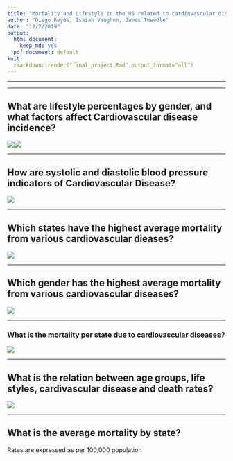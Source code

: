 ```yaml
---
title: "Mortality and Lifestyle in the US related to cardiovascular diseases"
author: "Diego Reyes, Isaiah Vaughnn, James Tweedle"
date: "12/2/2019"
output: 
  html_document:
    keep_md: yes
  pdf_document: default
knit:
  rmarkdown::render("final_project.Rmd",output_format="all")
---
```


----












----

## What are lifestyle percentages by gender, and what factors affect Cardiovascular disease incidence?

![](final_project_files/figure-html/lifestyleGraph-1.png)<!-- -->![](final_project_files/figure-html/lifestyleGraph-2.png)<!-- -->


----

## How are systolic and diastolic blood pressure indicators of Cardiovascular Disease?

![](final_project_files/figure-html/bloodpressureGraph-1.png)<!-- -->

----

## Which states have the highest average mortality from various cardiovascular dieases?





![](final_project_files/figure-html/StateMortality-1.png)<!-- -->

---

## Which gender has the highest average mortality from various cardiovascular diseases?

![](final_project_files/figure-html/GenderMortality-1.png)<!-- -->


---





### What is the mortality per state due to cardiovascular diseases?

![](final_project_files/figure-html/mapUSAvgDeathRate-1.png)<!-- -->


----

## What is the relation between age groups, life styles, cardivascular disease and death rates?
![](final_project_files/figure-html/lifestyleJoinDeathRate-1.png)<!-- -->



----

## What is the average mortality by state?
Rates are expressed as per 100,000 population
<!--html_preserve--><div id="htmlwidget-b6ce9d2cd253fe9b13f4" style="width:672px;height:480px;" class="leaflet html-widget"></div>
<script type="application/json" data-for="htmlwidget-b6ce9d2cd253fe9b13f4">{"x":{"options":{"crs":{"crsClass":"L.CRS.EPSG3857","code":null,"proj4def":null,"projectedBounds":null,"options":{}},"zoomSnap":1},"calls":[{"method":"addTiles","args":["//{s}.tile.openstreetmap.org/{z}/{x}/{y}.png",null,null,{"minZoom":0,"maxZoom":18,"tileSize":256,"subdomains":"abc","errorTileUrl":"","tms":false,"noWrap":false,"zoomOffset":0,"zoomReverse":false,"opacity":1,"zIndex":1,"detectRetina":false,"attribution":"&copy; <a href=\"http://openstreetmap.org\">OpenStreetMap<\/a> contributors, <a href=\"http://creativecommons.org/licenses/by-sa/2.0/\">CC-BY-SA<\/a>"}]},{"method":"addMarkers","args":[[21.3048504350004,64.8450799570005,37.6386401230005,47.5222786290005,44.5674494240005,39.4932403900005,43.6826300050005,34.8659702800005,39.3607001710005,47.0665289720005,43.2355413430005,34.5208809520005,38.8438407570005,44.3531300530005,47.4753197790005,31.8272404070005,41.6410409880005,38.3477403000005,35.4720313560005,46.3556487360005,42.4694009130005,38.6357907760005,31.3126606440005,34.7486501240004,44.3931911740005,32.7455100990005,40.4850102830005,32.8405711220005,39.7669104520004,35.6809405800005,37.6459702710005,44.6613195430005,32.8396810930005,40.0602101410005,28.9320403770005,33.9988213030005,38.6655102020005,35.4662209750005,37.5426806740005,40.7937301520005,38.8903713850005,39.2905809640005,39.0088306670005,42.8270010320005,40.1305700480005,41.5626610200005,43.6253812390005,42.2768704700005,41.7082801930005,43.6559501130005,45.2542288940005],[-157.857749403,-147.722059036,-120.999999538,-120.47001079,-120.155031326,-117.071840564,-114.363730042,-111.763811277,-111.587130635,-109.424420645,-108.109830353,-106.240580985,-106.133610921,-100.373530637,-100.118421049,-99.4267702059997,-99.3657206229997,-98.2007812269997,-97.5210702139997,-94.7942005029997,-93.8164905559997,-92.5663000529997,-92.4456800709997,-92.2744907429997,-89.8163707419997,-89.5380308249997,-88.9977101779997,-86.6318607619997,-86.1499601939997,-85.7744909139997,-84.7749710479997,-84.7143902699997,-83.6275803459997,-82.4042600559997,-81.9289605389997,-81.0453712069997,-80.7126401349997,-79.1592504629996,-78.4578904629997,-77.8607002939996,-77.0319611269996,-76.6092601109996,-75.5777411679996,-75.5439704269996,-74.2736912879997,-72.6498409519996,-72.5176407909996,-72.0826906749996,-71.5224703139996,-71.5003609199997,-68.9850313359996],null,null,null,{"interactive":true,"draggable":false,"keyboard":true,"title":"","alt":"","zIndexOffset":0,"opacity":1,"riseOnHover":false,"riseOffset":250},["<b>Average mortality rate in: HI<\/b><br />Coronary Heart Disease:  120.73<br/ >Heart Attack: 38.46<br/ >Heart Disease: 221.2<br/ >Heart Failure: 16.36<br/ >Stroke: 39.56","<b>Average mortality rate in: AK<\/b><br />Coronary Heart Disease:  101.48<br/ >Heart Attack: 23.54<br/ >Heart Disease: 174.45<br/ >Heart Failure: 15.32<br/ >Stroke: 30.14","<b>Average mortality rate in: CA<\/b><br />Coronary Heart Disease:  164.84<br/ >Heart Attack: 48.02<br/ >Heart Disease: 233.31<br/ >Heart Failure: 16.23<br/ >Stroke: 34","<b>Average mortality rate in: WA<\/b><br />Coronary Heart Disease:  129.15<br/ >Heart Attack: 41.4<br/ >Heart Disease: 189.76<br/ >Heart Failure: 9.84<br/ >Stroke: 34.27","<b>Average mortality rate in: OR<\/b><br />Coronary Heart Disease:  106.49<br/ >Heart Attack: 38.33<br/ >Heart Disease: 178.49<br/ >Heart Failure: 23.85<br/ >Stroke: 41.36","<b>Average mortality rate in: NV<\/b><br />Coronary Heart Disease:  121.32<br/ >Heart Attack: 28.01<br/ >Heart Disease: 231.8<br/ >Heart Failure: 21.01<br/ >Stroke: 30.24","<b>Average mortality rate in: ID<\/b><br />Coronary Heart Disease:  125.03<br/ >Heart Attack: 65.31<br/ >Heart Disease: 194.67<br/ >Heart Failure: 23.29<br/ >Stroke: 35.47","<b>Average mortality rate in: AZ<\/b><br />Coronary Heart Disease:  143.66<br/ >Heart Attack: 37.34<br/ >Heart Disease: 200.83<br/ >Heart Failure: 11.87<br/ >Stroke: 29.06","<b>Average mortality rate in: UT<\/b><br />Coronary Heart Disease:  89.94<br/ >Heart Attack: 36.58<br/ >Heart Disease: 177.42<br/ >Heart Failure: 39.23<br/ >Stroke: 33.16","<b>Average mortality rate in: MT<\/b><br />Coronary Heart Disease:  135.05<br/ >Heart Attack: 41.18<br/ >Heart Disease: 225.69<br/ >Heart Failure: 34.7<br/ >Stroke: 34.33","<b>Average mortality rate in: WY<\/b><br />Coronary Heart Disease:  136.4<br/ >Heart Attack: 64.43<br/ >Heart Disease: 218.4<br/ >Heart Failure: 29.11<br/ >Stroke: 32.63","<b>Average mortality rate in: NM<\/b><br />Coronary Heart Disease:  141.14<br/ >Heart Attack: 35.14<br/ >Heart Disease: 206.61<br/ >Heart Failure: 20.29<br/ >Stroke: 28.59","<b>Average mortality rate in: CO<\/b><br />Coronary Heart Disease:  105.73<br/ >Heart Attack: 35.08<br/ >Heart Disease: 171.17<br/ >Heart Failure: 18.97<br/ >Stroke: 31.35","<b>Average mortality rate in: SD<\/b><br />Coronary Heart Disease:  191.71<br/ >Heart Attack: 96.21<br/ >Heart Disease: 263.58<br/ >Heart Failure: 15.75<br/ >Stroke: 40.07","<b>Average mortality rate in: ND<\/b><br />Coronary Heart Disease:  254.61<br/ >Heart Attack: 95.15<br/ >Heart Disease: 349.76<br/ >Heart Failure: 20.73<br/ >Stroke: 40.06","<b>Average mortality rate in: TX<\/b><br />Coronary Heart Disease:  150.73<br/ >Heart Attack: 63.07<br/ >Heart Disease: 231.51<br/ >Heart Failure: 23.28<br/ >Stroke: 34.85","<b>Average mortality rate in: NE<\/b><br />Coronary Heart Disease:  128.68<br/ >Heart Attack: 42.62<br/ >Heart Disease: 216.09<br/ >Heart Failure: 35.12<br/ >Stroke: 40.53","<b>Average mortality rate in: KS<\/b><br />Coronary Heart Disease:  140.83<br/ >Heart Attack: 51.45<br/ >Heart Disease: 232.21<br/ >Heart Failure: 40.2<br/ >Stroke: 44.09","<b>Average mortality rate in: OK<\/b><br />Coronary Heart Disease:  206.91<br/ >Heart Attack: 53.38<br/ >Heart Disease: 305.08<br/ >Heart Failure: 34.85<br/ >Stroke: 42.67","<b>Average mortality rate in: MN<\/b><br />Coronary Heart Disease:  100.64<br/ >Heart Attack: 34.7<br/ >Heart Disease: 166.7<br/ >Heart Failure: 26.67<br/ >Stroke: 37.17","<b>Average mortality rate in: IA<\/b><br />Coronary Heart Disease:  179.59<br/ >Heart Attack: 67<br/ >Heart Disease: 236.08<br/ >Heart Failure: 13.42<br/ >Stroke: 42.02","<b>Average mortality rate in: MO<\/b><br />Coronary Heart Disease:  167.53<br/ >Heart Attack: 78.58<br/ >Heart Disease: 255.05<br/ >Heart Failure: 30.86<br/ >Stroke: 40.65","<b>Average mortality rate in: LA<\/b><br />Coronary Heart Disease:  147.92<br/ >Heart Attack: 70.67<br/ >Heart Disease: 254.87<br/ >Heart Failure: 40.72<br/ >Stroke: 41.01","<b>Average mortality rate in: AR<\/b><br />Coronary Heart Disease:  186.64<br/ >Heart Attack: 128.67<br/ >Heart Disease: 268.18<br/ >Heart Failure: 34.9<br/ >Stroke: 48.21","<b>Average mortality rate in: WI<\/b><br />Coronary Heart Disease:  137.83<br/ >Heart Attack: 56.47<br/ >Heart Disease: 220.03<br/ >Heart Failure: 28.43<br/ >Stroke: 37.91","<b>Average mortality rate in: MS<\/b><br />Coronary Heart Disease:  183.17<br/ >Heart Attack: 91.79<br/ >Heart Disease: 319.53<br/ >Heart Failure: 57.72<br/ >Stroke: 46.14","<b>Average mortality rate in: IL<\/b><br />Coronary Heart Disease:  149.46<br/ >Heart Attack: 56.77<br/ >Heart Disease: 235.41<br/ >Heart Failure: 26.44<br/ >Stroke: 32.77","<b>Average mortality rate in: AL<\/b><br />Coronary Heart Disease:  137.45<br/ >Heart Attack: 69.39<br/ >Heart Disease: 261.29<br/ >Heart Failure: 54.02<br/ >Stroke: 46.19","<b>Average mortality rate in: IN<\/b><br />Coronary Heart Disease:  150.3<br/ >Heart Attack: 63.06<br/ >Heart Disease: 234.13<br/ >Heart Failure: 34.23<br/ >Stroke: 39.58","<b>Average mortality rate in: TN<\/b><br />Coronary Heart Disease:  172.93<br/ >Heart Attack: 83.33<br/ >Heart Disease: 245.02<br/ >Heart Failure: 15.78<br/ >Stroke: 44.53","<b>Average mortality rate in: KY<\/b><br />Coronary Heart Disease:  179.42<br/ >Heart Attack: 96.25<br/ >Heart Disease: 260.37<br/ >Heart Failure: 38.15<br/ >Stroke: 40.56","<b>Average mortality rate in: MI<\/b><br />Coronary Heart Disease:  190.45<br/ >Heart Attack: 52<br/ >Heart Disease: 277.13<br/ >Heart Failure: 28.48<br/ >Stroke: 34.44","<b>Average mortality rate in: GA<\/b><br />Coronary Heart Disease:  106.63<br/ >Heart Attack: 44.61<br/ >Heart Disease: 212.45<br/ >Heart Failure: 32.77<br/ >Stroke: 36.01","<b>Average mortality rate in: OH<\/b><br />Coronary Heart Disease:  162.13<br/ >Heart Attack: 54.28<br/ >Heart Disease: 245.54<br/ >Heart Failure: 24.06<br/ >Stroke: 37.18","<b>Average mortality rate in: FL<\/b><br />Coronary Heart Disease:  156.31<br/ >Heart Attack: 45.49<br/ >Heart Disease: 221.07<br/ >Heart Failure: 11.51<br/ >Stroke: 29.93","<b>Average mortality rate in: SC<\/b><br />Coronary Heart Disease:  131.76<br/ >Heart Attack: 67.98<br/ >Heart Disease: 212.31<br/ >Heart Failure: 27.28<br/ >Stroke: 43.31","<b>Average mortality rate in: WV<\/b><br />Coronary Heart Disease:  206.19<br/ >Heart Attack: 68.17<br/ >Heart Disease: 310.17<br/ >Heart Failure: 31.78<br/ >Stroke: 43.12","<b>Average mortality rate in: NC<\/b><br />Coronary Heart Disease:  135.32<br/ >Heart Attack: 50.89<br/ >Heart Disease: 210.02<br/ >Heart Failure: 22.43<br/ >Stroke: 38.33","<b>Average mortality rate in: VA<\/b><br />Coronary Heart Disease:  118.7<br/ >Heart Attack: 43.68<br/ >Heart Disease: 200.44<br/ >Heart Failure: 26<br/ >Stroke: 34.7","<b>Average mortality rate in: PA<\/b><br />Coronary Heart Disease:  158.02<br/ >Heart Attack: 54.23<br/ >Heart Disease: 248.24<br/ >Heart Failure: 27.18<br/ >Stroke: 35.26","<b>Average mortality rate in: DC<\/b><br />Coronary Heart Disease:  211.68<br/ >Heart Attack: 45.06<br/ >Heart Disease: 292.17<br/ >Heart Failure: 12.61<br/ >Stroke: 32.47","<b>Average mortality rate in: MD<\/b><br />Coronary Heart Disease:  143.39<br/ >Heart Attack: 47.93<br/ >Heart Disease: 213.51<br/ >Heart Failure: 15.58<br/ >Stroke: 32.11","<b>Average mortality rate in: DE<\/b><br />Coronary Heart Disease:  173.84<br/ >Heart Attack: 47.75<br/ >Heart Disease: 241.95<br/ >Heart Failure: 18.44<br/ >Stroke: 34.47","<b>Average mortality rate in: NY<\/b><br />Coronary Heart Disease:  206.23<br/ >Heart Attack: 48.36<br/ >Heart Disease: 269.38<br/ >Heart Failure: 13.83<br/ >Stroke: 22.68","<b>Average mortality rate in: NJ<\/b><br />Coronary Heart Disease:  155.87<br/ >Heart Attack: 51.07<br/ >Heart Disease: 231.65<br/ >Heart Failure: 19.13<br/ >Stroke: 27.99","<b>Average mortality rate in: CT<\/b><br />Coronary Heart Disease:  129.26<br/ >Heart Attack: 36.82<br/ >Heart Disease: 209.93<br/ >Heart Failure: 22.93<br/ >Stroke: 29.88","<b>Average mortality rate in: VT<\/b><br />Coronary Heart Disease:  159.33<br/ >Heart Attack: 44.82<br/ >Heart Disease: 229.65<br/ >Heart Failure: 12.37<br/ >Stroke: 29.82","<b>Average mortality rate in: MA<\/b><br />Coronary Heart Disease:  116.38<br/ >Heart Attack: 39.66<br/ >Heart Disease: 190.57<br/ >Heart Failure: 28.33<br/ >Stroke: 28.08","<b>Average mortality rate in: RI<\/b><br />Coronary Heart Disease:  188.36<br/ >Heart Attack: 76.84<br/ >Heart Disease: 240.57<br/ >Heart Failure: 16.34<br/ >Stroke: 31.43","<b>Average mortality rate in: NH<\/b><br />Coronary Heart Disease:  182.74<br/ >Heart Attack: 43.72<br/ >Heart Disease: 265.25<br/ >Heart Failure: 20.38<br/ >Stroke: 27.89","<b>Average mortality rate in: ME<\/b><br />Coronary Heart Disease:  146.57<br/ >Heart Attack: 52.18<br/ >Heart Disease: 235.77<br/ >Heart Failure: 23.67<br/ >Stroke: 33.53"],null,null,null,["<b>Average mortality rate in: HI<\/b><br />Coronary Heart Disease:  120.73<br/ >Heart Attack: 38.46<br/ >Heart Disease: 221.2<br/ >Heart Failure: 16.36<br/ >Stroke: 39.56","<b>Average mortality rate in: AK<\/b><br />Coronary Heart Disease:  101.48<br/ >Heart Attack: 23.54<br/ >Heart Disease: 174.45<br/ >Heart Failure: 15.32<br/ >Stroke: 30.14","<b>Average mortality rate in: CA<\/b><br />Coronary Heart Disease:  164.84<br/ >Heart Attack: 48.02<br/ >Heart Disease: 233.31<br/ >Heart Failure: 16.23<br/ >Stroke: 34","<b>Average mortality rate in: WA<\/b><br />Coronary Heart Disease:  129.15<br/ >Heart Attack: 41.4<br/ >Heart Disease: 189.76<br/ >Heart Failure: 9.84<br/ >Stroke: 34.27","<b>Average mortality rate in: OR<\/b><br />Coronary Heart Disease:  106.49<br/ >Heart Attack: 38.33<br/ >Heart Disease: 178.49<br/ >Heart Failure: 23.85<br/ >Stroke: 41.36","<b>Average mortality rate in: NV<\/b><br />Coronary Heart Disease:  121.32<br/ >Heart Attack: 28.01<br/ >Heart Disease: 231.8<br/ >Heart Failure: 21.01<br/ >Stroke: 30.24","<b>Average mortality rate in: ID<\/b><br />Coronary Heart Disease:  125.03<br/ >Heart Attack: 65.31<br/ >Heart Disease: 194.67<br/ >Heart Failure: 23.29<br/ >Stroke: 35.47","<b>Average mortality rate in: AZ<\/b><br />Coronary Heart Disease:  143.66<br/ >Heart Attack: 37.34<br/ >Heart Disease: 200.83<br/ >Heart Failure: 11.87<br/ >Stroke: 29.06","<b>Average mortality rate in: UT<\/b><br />Coronary Heart Disease:  89.94<br/ >Heart Attack: 36.58<br/ >Heart Disease: 177.42<br/ >Heart Failure: 39.23<br/ >Stroke: 33.16","<b>Average mortality rate in: MT<\/b><br />Coronary Heart Disease:  135.05<br/ >Heart Attack: 41.18<br/ >Heart Disease: 225.69<br/ >Heart Failure: 34.7<br/ >Stroke: 34.33","<b>Average mortality rate in: WY<\/b><br />Coronary Heart Disease:  136.4<br/ >Heart Attack: 64.43<br/ >Heart Disease: 218.4<br/ >Heart Failure: 29.11<br/ >Stroke: 32.63","<b>Average mortality rate in: NM<\/b><br />Coronary Heart Disease:  141.14<br/ >Heart Attack: 35.14<br/ >Heart Disease: 206.61<br/ >Heart Failure: 20.29<br/ >Stroke: 28.59","<b>Average mortality rate in: CO<\/b><br />Coronary Heart Disease:  105.73<br/ >Heart Attack: 35.08<br/ >Heart Disease: 171.17<br/ >Heart Failure: 18.97<br/ >Stroke: 31.35","<b>Average mortality rate in: SD<\/b><br />Coronary Heart Disease:  191.71<br/ >Heart Attack: 96.21<br/ >Heart Disease: 263.58<br/ >Heart Failure: 15.75<br/ >Stroke: 40.07","<b>Average mortality rate in: ND<\/b><br />Coronary Heart Disease:  254.61<br/ >Heart Attack: 95.15<br/ >Heart Disease: 349.76<br/ >Heart Failure: 20.73<br/ >Stroke: 40.06","<b>Average mortality rate in: TX<\/b><br />Coronary Heart Disease:  150.73<br/ >Heart Attack: 63.07<br/ >Heart Disease: 231.51<br/ >Heart Failure: 23.28<br/ >Stroke: 34.85","<b>Average mortality rate in: NE<\/b><br />Coronary Heart Disease:  128.68<br/ >Heart Attack: 42.62<br/ >Heart Disease: 216.09<br/ >Heart Failure: 35.12<br/ >Stroke: 40.53","<b>Average mortality rate in: KS<\/b><br />Coronary Heart Disease:  140.83<br/ >Heart Attack: 51.45<br/ >Heart Disease: 232.21<br/ >Heart Failure: 40.2<br/ >Stroke: 44.09","<b>Average mortality rate in: OK<\/b><br />Coronary Heart Disease:  206.91<br/ >Heart Attack: 53.38<br/ >Heart Disease: 305.08<br/ >Heart Failure: 34.85<br/ >Stroke: 42.67","<b>Average mortality rate in: MN<\/b><br />Coronary Heart Disease:  100.64<br/ >Heart Attack: 34.7<br/ >Heart Disease: 166.7<br/ >Heart Failure: 26.67<br/ >Stroke: 37.17","<b>Average mortality rate in: IA<\/b><br />Coronary Heart Disease:  179.59<br/ >Heart Attack: 67<br/ >Heart Disease: 236.08<br/ >Heart Failure: 13.42<br/ >Stroke: 42.02","<b>Average mortality rate in: MO<\/b><br />Coronary Heart Disease:  167.53<br/ >Heart Attack: 78.58<br/ >Heart Disease: 255.05<br/ >Heart Failure: 30.86<br/ >Stroke: 40.65","<b>Average mortality rate in: LA<\/b><br />Coronary Heart Disease:  147.92<br/ >Heart Attack: 70.67<br/ >Heart Disease: 254.87<br/ >Heart Failure: 40.72<br/ >Stroke: 41.01","<b>Average mortality rate in: AR<\/b><br />Coronary Heart Disease:  186.64<br/ >Heart Attack: 128.67<br/ >Heart Disease: 268.18<br/ >Heart Failure: 34.9<br/ >Stroke: 48.21","<b>Average mortality rate in: WI<\/b><br />Coronary Heart Disease:  137.83<br/ >Heart Attack: 56.47<br/ >Heart Disease: 220.03<br/ >Heart Failure: 28.43<br/ >Stroke: 37.91","<b>Average mortality rate in: MS<\/b><br />Coronary Heart Disease:  183.17<br/ >Heart Attack: 91.79<br/ >Heart Disease: 319.53<br/ >Heart Failure: 57.72<br/ >Stroke: 46.14","<b>Average mortality rate in: IL<\/b><br />Coronary Heart Disease:  149.46<br/ >Heart Attack: 56.77<br/ >Heart Disease: 235.41<br/ >Heart Failure: 26.44<br/ >Stroke: 32.77","<b>Average mortality rate in: AL<\/b><br />Coronary Heart Disease:  137.45<br/ >Heart Attack: 69.39<br/ >Heart Disease: 261.29<br/ >Heart Failure: 54.02<br/ >Stroke: 46.19","<b>Average mortality rate in: IN<\/b><br />Coronary Heart Disease:  150.3<br/ >Heart Attack: 63.06<br/ >Heart Disease: 234.13<br/ >Heart Failure: 34.23<br/ >Stroke: 39.58","<b>Average mortality rate in: TN<\/b><br />Coronary Heart Disease:  172.93<br/ >Heart Attack: 83.33<br/ >Heart Disease: 245.02<br/ >Heart Failure: 15.78<br/ >Stroke: 44.53","<b>Average mortality rate in: KY<\/b><br />Coronary Heart Disease:  179.42<br/ >Heart Attack: 96.25<br/ >Heart Disease: 260.37<br/ >Heart Failure: 38.15<br/ >Stroke: 40.56","<b>Average mortality rate in: MI<\/b><br />Coronary Heart Disease:  190.45<br/ >Heart Attack: 52<br/ >Heart Disease: 277.13<br/ >Heart Failure: 28.48<br/ >Stroke: 34.44","<b>Average mortality rate in: GA<\/b><br />Coronary Heart Disease:  106.63<br/ >Heart Attack: 44.61<br/ >Heart Disease: 212.45<br/ >Heart Failure: 32.77<br/ >Stroke: 36.01","<b>Average mortality rate in: OH<\/b><br />Coronary Heart Disease:  162.13<br/ >Heart Attack: 54.28<br/ >Heart Disease: 245.54<br/ >Heart Failure: 24.06<br/ >Stroke: 37.18","<b>Average mortality rate in: FL<\/b><br />Coronary Heart Disease:  156.31<br/ >Heart Attack: 45.49<br/ >Heart Disease: 221.07<br/ >Heart Failure: 11.51<br/ >Stroke: 29.93","<b>Average mortality rate in: SC<\/b><br />Coronary Heart Disease:  131.76<br/ >Heart Attack: 67.98<br/ >Heart Disease: 212.31<br/ >Heart Failure: 27.28<br/ >Stroke: 43.31","<b>Average mortality rate in: WV<\/b><br />Coronary Heart Disease:  206.19<br/ >Heart Attack: 68.17<br/ >Heart Disease: 310.17<br/ >Heart Failure: 31.78<br/ >Stroke: 43.12","<b>Average mortality rate in: NC<\/b><br />Coronary Heart Disease:  135.32<br/ >Heart Attack: 50.89<br/ >Heart Disease: 210.02<br/ >Heart Failure: 22.43<br/ >Stroke: 38.33","<b>Average mortality rate in: VA<\/b><br />Coronary Heart Disease:  118.7<br/ >Heart Attack: 43.68<br/ >Heart Disease: 200.44<br/ >Heart Failure: 26<br/ >Stroke: 34.7","<b>Average mortality rate in: PA<\/b><br />Coronary Heart Disease:  158.02<br/ >Heart Attack: 54.23<br/ >Heart Disease: 248.24<br/ >Heart Failure: 27.18<br/ >Stroke: 35.26","<b>Average mortality rate in: DC<\/b><br />Coronary Heart Disease:  211.68<br/ >Heart Attack: 45.06<br/ >Heart Disease: 292.17<br/ >Heart Failure: 12.61<br/ >Stroke: 32.47","<b>Average mortality rate in: MD<\/b><br />Coronary Heart Disease:  143.39<br/ >Heart Attack: 47.93<br/ >Heart Disease: 213.51<br/ >Heart Failure: 15.58<br/ >Stroke: 32.11","<b>Average mortality rate in: DE<\/b><br />Coronary Heart Disease:  173.84<br/ >Heart Attack: 47.75<br/ >Heart Disease: 241.95<br/ >Heart Failure: 18.44<br/ >Stroke: 34.47","<b>Average mortality rate in: NY<\/b><br />Coronary Heart Disease:  206.23<br/ >Heart Attack: 48.36<br/ >Heart Disease: 269.38<br/ >Heart Failure: 13.83<br/ >Stroke: 22.68","<b>Average mortality rate in: NJ<\/b><br />Coronary Heart Disease:  155.87<br/ >Heart Attack: 51.07<br/ >Heart Disease: 231.65<br/ >Heart Failure: 19.13<br/ >Stroke: 27.99","<b>Average mortality rate in: CT<\/b><br />Coronary Heart Disease:  129.26<br/ >Heart Attack: 36.82<br/ >Heart Disease: 209.93<br/ >Heart Failure: 22.93<br/ >Stroke: 29.88","<b>Average mortality rate in: VT<\/b><br />Coronary Heart Disease:  159.33<br/ >Heart Attack: 44.82<br/ >Heart Disease: 229.65<br/ >Heart Failure: 12.37<br/ >Stroke: 29.82","<b>Average mortality rate in: MA<\/b><br />Coronary Heart Disease:  116.38<br/ >Heart Attack: 39.66<br/ >Heart Disease: 190.57<br/ >Heart Failure: 28.33<br/ >Stroke: 28.08","<b>Average mortality rate in: RI<\/b><br />Coronary Heart Disease:  188.36<br/ >Heart Attack: 76.84<br/ >Heart Disease: 240.57<br/ >Heart Failure: 16.34<br/ >Stroke: 31.43","<b>Average mortality rate in: NH<\/b><br />Coronary Heart Disease:  182.74<br/ >Heart Attack: 43.72<br/ >Heart Disease: 265.25<br/ >Heart Failure: 20.38<br/ >Stroke: 27.89","<b>Average mortality rate in: ME<\/b><br />Coronary Heart Disease:  146.57<br/ >Heart Attack: 52.18<br/ >Heart Disease: 235.77<br/ >Heart Failure: 23.67<br/ >Stroke: 33.53"],{"interactive":false,"permanent":false,"direction":"auto","opacity":1,"offset":[0,0],"textsize":"10px","textOnly":false,"className":"","sticky":true},null]}],"setView":[[38.71,-98],4,[]],"limits":{"lat":[21.3048504350004,64.8450799570005],"lng":[-157.857749403,-68.9850313359996]}},"evals":[],"jsHooks":[]}</script><!--/html_preserve-->

